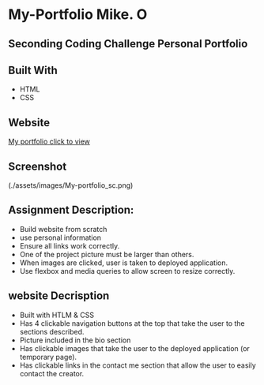 # My-Portfolio Mike. O

## Seconding Coding Challenge Personal Portfolio

## Built With

- HTML
- CSS

## Website

[My portfolio click to view](https://wizeeee.github.io/My-Portfolio/)

## Screenshot

(./assets/images/My-portfolio_sc.png)

## Assignment Description:

- Build website from scratch
- use personal information
- Ensure all links work correctly.
- One of the project picture must be larger than others.
- When images are clicked, user is taken to deployed application.
- Use flexbox and media queries to allow screen to resize correctly.

## website Decrisption

- Built with HTLM & CSS
- Has 4 clickable navigation buttons at the top that take the user to the sections described.
- Picture included in the bio section
- Has clickable images that take the user to the deployed application (or temporary page).
- Has clickable links in the contact me section that allow the user to easily contact the creator.
